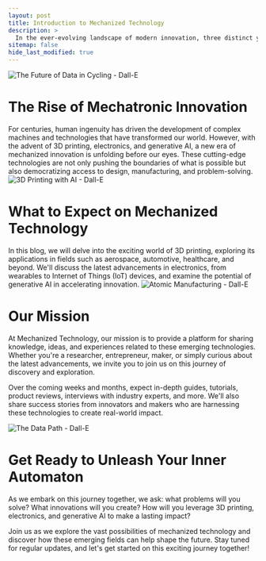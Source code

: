 ```yaml
---
layout: post
title: Introduction to Mechanized Technology
description: >
  In the ever-evolving landscape of modern innovation, three distinct yet interconnected fields have emerged as pioneers in shaping the future: 3D Printing, Electronics, and Generative AI. Each has its own unique characteristics, applications, and potential for transforming industries and revolutionizing the way we live and work.
sitemap: false
hide_last_modified: true
---
```

![The Future of Data in Cycling - Dall-E](https://creativepolymath.github.io/MechanizedTechBlog/assets/img/blog/data-header1.jpg "")
# The Rise of Mechatronic Innovation
For centuries, human ingenuity has driven the development of complex machines and technologies that have transformed our world. However, with the advent of 3D printing, electronics, and generative AI, a new era of mechanized innovation is unfolding before our eyes. These cutting-edge technologies are not only pushing the boundaries of what is possible but also democratizing access to design, manufacturing, and problem-solving.
![3D Printing with AI - Dall-E](https://creativepolymath.github.io/MechanizedTechBlog/assets/img/blog/data-header2.jpg "")
# What to Expect on Mechanized Technology
In this blog, we will delve into the exciting world of 3D printing, exploring its applications in fields such as aerospace, automotive, healthcare, and beyond. We'll discuss the latest advancements in electronics, from wearables to Internet of Things (IoT) devices, and examine the potential of generative AI in accelerating innovation.
![Atomic Manufacturing - Dall-E](https://creativepolymath.github.io/MechanizedTechBlog/assets/img/blog/data-header3.jpg "")
# Our Mission
At Mechanized Technology, our mission is to provide a platform for sharing knowledge, ideas, and experiences related to these emerging technologies. Whether you're a researcher, entrepreneur, maker, or simply curious about the latest advancements, we invite you to join us on this journey of discovery and exploration.

Over the coming weeks and months, expect in-depth guides, tutorials, product reviews, interviews with industry experts, and more. We'll also share success stories from innovators and makers who are harnessing these technologies to create real-world impact.

![The Data Path - Dall-E](https://creativepolymath.github.io/MechanizedTechBlog/assets/img/blog/data-header4.jpg "")
# Get Ready to Unleash Your Inner Automaton
As we embark on this journey together, we ask: what problems will you solve? What innovations will you create? How will you leverage 3D printing, electronics, and generative AI to make a lasting impact?

Join us as we explore the vast possibilities of mechanized technology and discover how these emerging fields can help shape the future. Stay tuned for regular updates, and let's get started on this exciting journey together!
